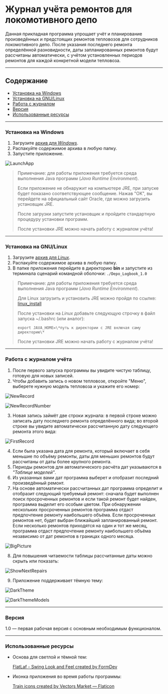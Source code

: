 ﻿# Журнал учёта ремонтов для локомотивного депо
Данная прикладная программа упрощает учёт и планирование произведённых и предстоящих ремонтов тепловозов для сотрудников локомотивного депо.
После указания последнего ремонта определённой разновидности, даты запланированных ремонтов будут рассчитаны автоматически, с учётом установленных периодов ремонтов для каждой конкретной модели тепловоза.

---

## Содержание
* [Установка на Windows](#установка-на-windows)
* [Установка на GNU/Linux](#установка-на-gnulinux)
* [Работа с журналом](#работа-с-журналом-учёта)
* [Версия](#версия)
* [Использованные ресурсы](#использованные-ресурсы)

---

### Установка на Windows
1. Загрузите [архив для *Windows*](https://drive.google.com/file/d/1HMSCg39xknf3PKG7aUw59k3DJZAEiQSp/view?usp=sharing).
2. Распакуйте содержимое архива в любую папку.
3. Запустите приложение.


![LaunchApp](ReadmeScreenshots/Launch.png)


> Примечание: для работы приложения требуется среда выполнения Java программ (*Java Runtime Environment*).
>
> Если приложение не обнаружит на компьютере JRE, при запуске будет показано соответствующее сообщение.
> Нажав "OK", вы перейдете на официальный сайт Oracle, где можно загрузить установщик JRE.
>
> После загрузки запустите установщик и пройдите стандартную процедуру установки программ. 
>
> После установки JRE можно начать работу с журналом учёта!

---

### Установка на GNU\/Linux
1. Загрузите [архив для *Linux*](https://drive.google.com/file/d/1rOKjXfkoe6Gt99TNTDkEWTjT-gIW_sX7/view?usp=sharing).
2. Распакуйте содержимое архива в любую папку.
3. В папке приложения перейдите в директорию **bin** и запустите из терминала сценарий командной оболочки:
`./Depo_Logbook_1.0`


> Примечание: для работы приложения требуется среда выполнения Java программ (*Java Runtime Environment*).
>
> Для Linux загрузить и установить JRE можно пройдя по ссылке: [linux_install](https://www.java.com/ru/download/help/linux_x64_install.html)
>
> После установки на *Linux* добавьте следующую строчку в файл запуска ~/.bashrc (или аналог):
>
> `export JAVA_HOME=\*путь к директории с JRE включая саму директорию\*`  
> 
> После установки JRE можно начать работу с журналом учёта!

---

### Работа с журналом учёта
1. После первого запуска программы вы увидите чистую таблицу, готовую для новых записей.
2. Чтобы добавить запись о новом тепловозе, откройте "Меню", выберете нужную модель тепловоза и укажите его номер:


![NewRecord](ReadmeScreenshots/NewRecord.png)

![NewRecordNumber](ReadmeScreenshots/NewRecordNumber.png)



3. Новая запись займёт две строки журнала: в первой строке можно записать дату последнего ремонта определённого вида; во второй строке вы увидите автоматически рассчитанную дату следующего ремонта этого вида:


![FirstRecord](ReadmeScreenshots/FirstRecord.png)



4. Если была указана дата для ремонта, который включает в себя меньшие по объёму ремонты, даты для меньших ремонтов будут рассчитаны от даты более крупного ремонта.
5. Периоды ремонтов для автоматического расчёта дат указываются в *"Таблице моделей"*.
6. Из указанных вами дат программа выберет и отобразит последний произведённый ремонт.
7. На основе автоматически рассчитанных дат программа определит и отобразит следующий требуемый ремонт: сначала будет выполнен поиск просроченных ремонтов и если такой ремонт будет найден, программа выделит его особым цветом. При обнаружении нескольких просроченных ремонтов программа отдаст предпочтение ремонту наибольшего объёма.
Если просроченных ремонтов нет, будет выбран ближайший запланированный ремонт. Если несколько ремонтов приходятся на один и тот же месяц, программа отдаст предпочтение ремонту наибольшего объёма независимо от дат ремонтов в границах одного месяца.


![BigPicture](ReadmeScreenshots/BigPicture.png)


8. Для повышения читаемости таблицы рассчитанные даты можно скрыть или показать:


![ShowNextRepairs](ReadmeScreenshots/ShowNextRepairs.png)


9. Приложение поддерживает тёмную тему:


![DarkTheme](ReadmeScreenshots/DarkTheme.png)

![DarkThemeModels](ReadmeScreenshots/DarkThemeModels.png)



---

### Версия
1.0 — первая рабочая версия с основным необходимым функционалом.

---

### Использованные ресурсы

<ul>
<li>Основа для светлой и тёмной тем:

<a href="https://github.com/JFormDesigner/FlatLaf" title="FlatLaf">FlatLaf - Swing Look and Feel created by FormDev</a>

<li>Иконка приложения во время работы программы:

<a href="https://www.flaticon.com/free-icons/train" title="train icons">Train icons created by Vectors Market — Flaticon</a>
</ul>
